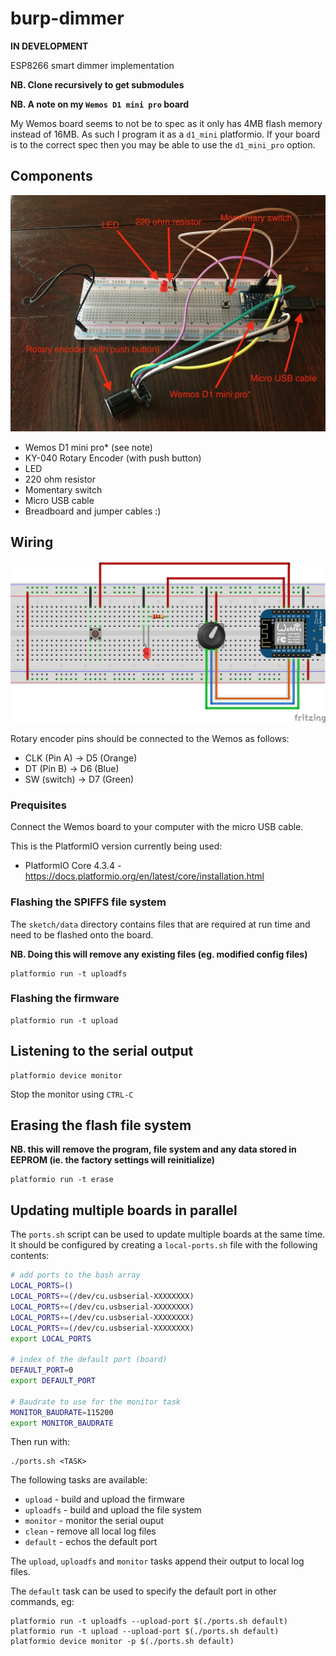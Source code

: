 # burp-dimmer

**IN DEVELOPMENT**

ESP8266 smart dimmer implementation

**NB. Clone recursively to get submodules**

**NB. A note on my `Wemos D1 mini pro` board**

My Wemos board seems to not be to spec as it only has 4MB flash memory instead of 16MB. As such I program it as a `d1_mini` platformio. If your board is to the correct spec then you may be able to use the `d1_mini_pro` option.

## Components

![breadboard](breadboard.jpeg)

- Wemos D1 mini pro* (see note)
- KY-040 Rotary Encoder (with push button)
- LED
- 220 ohm resistor
- Momentary switch
- Micro USB cable
- Breadboard and jumper cables :)

## Wiring

![breadboard wiring](breadboard_bb.png)

Rotary encoder pins should be connected to the Wemos as follows:

- CLK (Pin A) -> D5 (Orange)
- DT (Pin B) -> D6 (Blue)
- SW (switch) -> D7 (Green)

### Prequisites

Connect the Wemos board to your computer with the micro USB cable.

This is the PlatformIO version currently being used:

- PlatformIO Core 4.3.4 - https://docs.platformio.org/en/latest/core/installation.html

### Flashing the SPIFFS file system

The `sketch/data` directory contains files that are required at run time and need to be flashed onto the board.

**NB. Doing this will remove any existing files (eg. modified config files)**

```
platformio run -t uploadfs
```

### Flashing the firmware

```
platformio run -t upload
```

## Listening to the serial output

```
platformio device monitor
```

Stop the monitor using `CTRL-C`

## Erasing the flash file system

**NB. this will remove the program, file system and any data stored in EEPROM (ie. the factory settings will reinitialize)**

```
platformio run -t erase
```

## Updating multiple boards in parallel

The `ports.sh` script can be used to update multiple boards at the same time. It should be configured by creating a `local-ports.sh` file with the following contents:

```bash
# add ports to the bash array
LOCAL_PORTS=()
LOCAL_PORTS+=(/dev/cu.usbserial-XXXXXXXX)
LOCAL_PORTS+=(/dev/cu.usbserial-XXXXXXXX)
LOCAL_PORTS+=(/dev/cu.usbserial-XXXXXXXX)
LOCAL_PORTS+=(/dev/cu.usbserial-XXXXXXXX)
export LOCAL_PORTS

# index of the default port (board)
DEFAULT_PORT=0
export DEFAULT_PORT

# Baudrate to use for the monitor task
MONITOR_BAUDRATE=115200
export MONITOR_BAUDRATE
```

Then run with:

```
./ports.sh <TASK>
```

The following tasks are available:

- `upload` - build and upload the firmware
- `uploadfs` - build and upload the file system
- `monitor` - monitor the serial ouput
- `clean` - remove all local log files
- `default` - echos the default port

The `upload`, `uploadfs` and `monitor` tasks append their output to local log files.

The `default` task can be used to specify the default port in other commands, eg:

```
platformio run -t uploadfs --upload-port $(./ports.sh default)
platformio run -t upload --upload-port $(./ports.sh default)
platformio device monitor -p $(./ports.sh default)
```
